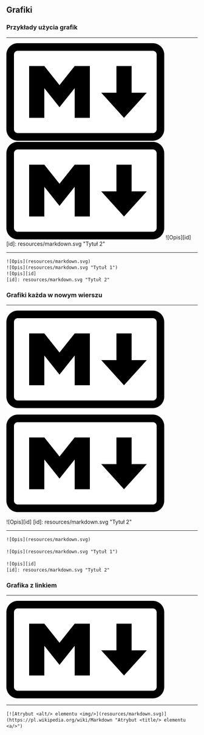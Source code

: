 ## Grafiki


### Przykłady użycia grafik
---
![Opis](resources/markdown.svg)
![Opis](resources/markdown.svg "Tytuł 1")
![Opis][id]
[id]: resources/markdown.svg "Tytuł 2"

---
```
![Opis](resources/markdown.svg)
![Opis](resources/markdown.svg "Tytuł 1")
![Opis][id]
[id]: resources/markdown.svg "Tytuł 2"
```


### Grafiki każda w nowym wierszu
---
![Opis](resources/markdown.svg)

![Opis](resources/markdown.svg "Tytuł 1")

![Opis][id]
[id]: resources/markdown.svg "Tytuł 2"

---
```
![Opis](resources/markdown.svg)

![Opis](resources/markdown.svg "Tytuł 1")

![Opis][id]
[id]: resources/markdown.svg "Tytuł 2"
```


### Grafika z linkiem
---
[![Atrybut <alt/> elementu <img/>](resources/markdown.svg)](https://pl.wikipedia.org/wiki/Markdown "Atrybut <title/> elementu <a/>")

---
```
[![Atrybut <alt/> elementu <img/>](resources/markdown.svg)](https://pl.wikipedia.org/wiki/Markdown "Atrybut <title/> elementu <a/>")
```